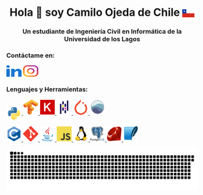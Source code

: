 <h1 align="center"title="Hi 👋 I'm Camilo Ojeda from Chile">Hola 👋 soy Camilo Ojeda de Chile <img align="center" src="Flag_of_Chile.png"></h1>
<h3 align="center"title="A student of Civil Engineering in Computer Sciences on the Universidad de los Lagos">Un estudiante de Ingeniería Civil en Informática de la Universidad de los Lagos</h3>

<h3 align="left"title="Contact me on:">Contáctame en: </h3>
<p align="left">
<a title="LinkedIn"href="https://www.linkedin.com/in/camilo-ojeda-velasquez/" target="blank"><img align="center" src="linked-in-alt.svg" alt="https://www.linkedin.com/in/camilo-ojeda-velasquez/" height="30" width="40" /></a>
<a title="Instagram personal"href="https://www.instagram.com/camilo_ojeda.ai/" target="blank"><img align="center" src="instagram.svg" alt="https://www.instagram.com/camilo_ojeda.ai/" height="30" width="40" /></a>
</p>

<h3 align="left"title="Languages and Tools:">Lenguajes y Herramientas:</h3>
<p align="left"> 
<a title="Python" href="https://www.python.org" target="blank"> <img align="center" src="python-original.svg" alt="python" width="40" height="40"/> </a> 
<a title="Tensorflow" href="https://www.tensorflow.org" target="blank" rel="noreferrer"> <img src="tensorflow-icon.svg" alt="tensorflow" width="40" height="40"/> </a>
<a title="Keras" href="https://https://keras.io/" target="blank" rel="noreferrer"> <img src="Keras_logo.png" alt="keras" width="40" height="40"/> </a> 
<a title="Pandas" href="https://pandas.pydata.org/" target="blank" rel="noreferrer"> <img src="pandas-original.svg" alt="pandas" width="40" height="40"/> </a> 
<a title="Pytorch" href="https://pytorch.org/" target="blank" rel="noreferrer"> <img src="pytorch-icon.svg" alt="pytorch" width="40" height="40"/> </a> 
<a title="Seaborn" href="https://seaborn.pydata.org/" target="blank" rel="noreferrer"> <img src="logo-mark-lightbg.svg" alt="seaborn" width="40" height="40"/> </a> 
</p>



<p align="left"> 
<a title="C"href="https://www.cprogramming.com/" target="_blank" rel="noreferrer"> <img src="c-original.svg" alt="c" width="40" height="40"/> </a> 
<a title="Git"href="https://git-scm.com/" target="_blank" rel="noreferrer"> <img src="git-scm-icon.svg" alt="git" width="40" height="40"/> </a> 
<a title="Java"href="https://www.java.com" target="_blank" rel="noreferrer"> <img src="java-original.svg" alt="java" width="40" height="40"/> </a> 
<a title="JavaScript"href="https://developer.mozilla.org/en-US/docs/Web/JavaScript" target="_blank" rel="noreferrer"> <img src="javascript-original.svg" alt="javascript" width="40" height="40"/> </a> 
<a title="Linux"href="https://www.linux.org/" target="_blank" rel="noreferrer"> <img src="linux-original.svg" alt="linux" width="40" height="40"/> </a> 
<a title="PostgreSQL"href="https://www.postgresql.org" target="_blank" rel="noreferrer"> <img src="postgresql-original-wordmark.svg" alt="postgresql" width="40" height="40"/> </a> 
<a title="Ruby" href="https://www.ruby-lang.org/en/" target="_blank" rel="noreferrer"> <img title="Ruby"src="ruby-original.svg" alt="ruby" width="40" height="40"/> </a> 
<a title="SQLite"href="https://www.sqlite.org/" target="_blank" rel="noreferrer"> <img src="sqlite-icon.svg" alt="sqlite" width="40" height="40"/> </a> 
</p>

<img src="snake.svg" alt="Snake animation"/>
